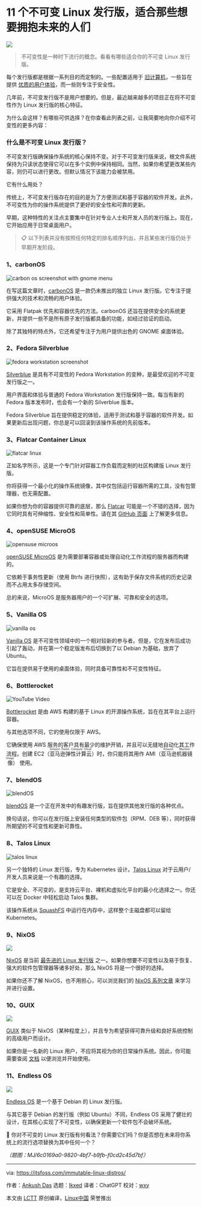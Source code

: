[#]: subject: "8 Immutable Linux Distributions for Those Looking to Embrace the Future"
[#]: via: "https://itsfoss.com/immutable-linux-distros/"
[#]: author: "Ankush Das https://itsfoss.com/author/ankush/"
[#]: collector: "lkxed"
[#]: translator: "ChatGPT"
[#]: reviewer: "wxy"
[#]: publisher: "wxy"
[#]: url: "https://linux.cn/article-15841-1.html"

11 个不可变 Linux 发行版，适合那些想要拥抱未来的人们
======

![][0]

> 不可变性是一种时下流行的概念。看看有哪些适合你的不可变 Linux 发行版。

每个发行版都是根据一系列目的而定制的。一些配置适用于 [旧计算机][2]，一些旨在提供 [优质的用户体验][3]，而一些则专注于安全性。

几年前，不可变发行版不是用户想要的。但是，最近越来越多的项目正在将不可变性作为 Linux 发行版的核心特征。

为什么会这样？有哪些可供选择？在你查看此列表之前，让我简要地向你介绍不可变性的更多内容：

### 什么是不可变 Linux 发行版？

不可变发行版确保操作系统的核心保持不变。对于不可变发行版来说，根文件系统保持为只读状态使得它可以在多个实例中保持相同。当然，如果你希望更改某些内容，则仍可以进行更改。但默认情况下该能力会被禁用。

它有什么用处？

传统上，不可变发行版存在的目的是为了方便测试和基于容器的软件开发。此外，不可变性为你的操作系统提供了更好的安全性和可靠的更新。

早期，这种特性的关注点主要集中在针对专业人士和开发人员的发行版上。现在，它开始应用于日常桌面用户。

> 📋 以下列表并没有按照任何特定的排名顺序列出，并且某些发行版仍处于早期开发阶段。

### 1、carbonOS

![carbon os screenshot with gnome menu][4]

在写这篇文章时，[carbonOS][5] 是一款仍未推出的独立 Linux 发行版。它专注于提供强大的技术和流畅的用户体验。

它采用 Flatpak 优先和容器优先的方法。carbonOS 还旨在提供安全的系统更新，并提供一些不是所有原子发行版都具备的功能，如经过验证的启动。

除了其独特的特点外，它还希望专注于为用户提供出色的 GNOME 桌面体验。

### 2、Fedora Silverblue

![fedora workstation screenshot][6]

[Silverblue][7] 是具有不可变性的 Fedora Workstation 的变种，是最受欢迎的不可变发行版之一。

用户界面和体验与普通的 Fedora Workstation 发行版保持一致。每当有新的 Fedora 版本发布时，也会有一个新的 Silverblue 版本。

Fedora Silverblue 旨在提供稳定的体验，适用于测试和基于容器的软件开发。如果更新后出现问题，你总是可以回滚到该操作系统的先前版本。

### 3、Flatcar Container Linux

![flatcar linux][8]

正如名字所示，这是一个专门针对容器工作负载而定制的社区构建版 Linux 发行版。

你将获得一个最小化的操作系统镜像，其中仅包括运行容器所需的工具，没有包管理器，也无需配置。

如果你想为你的容器提供可靠的底层，那么 [Flatcar][9] 可能是一个不错的选择，因为它同时具有可伸缩性、安全性和简单性。请在其 [GitHub 页面][10] 上了解更多信息。

### 4、openSUSE MicroOS

![opensuse microos][11]

[openSUSE MicroOS][12] 是为需要部署容器或处理自动化工作流程的服务器而构建的。

它依赖于事务性更新（使用 Btrfs 进行快照），这有助于保存文件系统的历史记录而不占用太多存储空间。

总的来说，MicroOS 是服务器用户的一个可扩展、可靠和安全的选项。

### 5、Vanilla OS

![vanilla os][13]

[Vanilla OS][14] 是不可变性领域中的一个相对较新的参与者。但是，它在发布后成功引起了轰动，并在第一个稳定版发布后切换到了以 Debian 为基础，放弃了 Ubuntu。

它旨在提供易于使用的桌面体验，同时具备可靠性和不可变性特征。

### 6、Bottlerocket

![YouTube Video][15]

[Bottlerocket][16] 是由 AWS 构建的基于 Linux 的开源操作系统，旨在在其平台上运行容器。

与其他选项不同，它的使用仅限于 AWS。

它确保使用 AWS 服务的客户具有最少的维护开销，并且可以无缝地自动化其工作流程。创建 EC2（<ruby>亚马逊弹性计算云<rt>Amazon Elastic Compute Cloud</rt></ruby>）时，你只能将其用作 AMI（<ruby>亚马逊机器镜像<rt>Amazon Machine Image</rt></ruby>） 使用。

### 7、blendOS

![blendOS][17]

[blendOS][18] 是一个正在开发中的有趣发行版，旨在提供其他发行版的各种优点。

换句话说，你可以在发行版上安装任何类型的软件包（RPM、DEB 等），同时获得所期望的不可变性和更新可靠性。

### 8、Talos Linux

![talos linux][19]

另一个独特的 Linux 发行版，专为 Kubernetes 设计。[Talos Linux][20] 对于云用户/开发人员来说是一个有趣的选择。

它是安全、不可变的，是支持云平台、裸机和虚拟化平台的最小化选择之一。你还可以在 Docker 中轻松启动 Talos 集群。

该操作系统从 [SquashFS][21] 中运行在内存中，这样整个主磁盘都可以留给 Kubernetes。

### 9、NixOS

![][22]

[NixOS][23] 是当前 [最先进的 Linux 发行版][24] 之一。如果你想要不可变性以及易于恢复、强大的软件包管理器等诸多好处，那么 NixOS 将是一个很好的选择。

如果你还不了解 NixOS，也不用担心，可以浏览我们的 [NixOS 系列文章][25] 来学习并进行设置。

### 10、GUIX

![][26]

[GUIX][27] 类似于 NixOS（某种程度上），并且专为希望获得可靠升级和良好系统控制的高级用户而设计。

如果你是一名新的 Linux 用户，不应将其视为你的日常操作系统。因此，你可能需要查阅 [文档][28] 以便浏览并开始使用。

### 11、Endless OS

![][29]

[Endless OS][30] 是一个基于 Debian 的 Linux 发行版。

与其它基于 Debian 的发行版（例如 Ubuntu）不同，Endless OS 采用了健壮的设计，在其核心实现了不可变性，以确保更新一个软件包不会破坏系统。

💬 你对不可变的 Linux 发行版有何看法？你需要它们吗？你是否想在未来将你系统上的流行选项替换为其中任何一个？

*（题图：MJ/6c0169a0-9820-4bf7-b9fb-f0cd2c45d7bf）*

--------------------------------------------------------------------------------

via: https://itsfoss.com/immutable-linux-distros/

作者：[Ankush Das][a]
选题：[lkxed][b]
译者：ChatGPT
校对：[wxy](https://github.com/wxy)

本文由 [LCTT](https://github.com/LCTT/TranslateProject) 原创编译，[Linux中国](https://linux.cn/) 荣誉推出

[a]: https://itsfoss.com/author/ankush/
[b]: https://github.com/lkxed/
[1]: https://itsfoss.com/content/images/2023/03/linux-mega-packt.webp
[2]: https://itsfoss.com/lightweight-linux-beginners/
[3]: https://itsfoss.com/beautiful-linux-distributions/
[4]: https://itsfoss.com/content/images/2023/03/carbon-os-screenshot.png
[5]: https://carbon.sh/
[6]: https://itsfoss.com/content/images/2023/03/fedora-37-silverblue.jpg
[7]: https://silverblue.fedoraproject.org/
[8]: https://itsfoss.com/content/images/2023/03/flatcar-linux.jpg
[9]: https://www.flatcar.org/
[10]: https://github.com/flatcar/Flatcar
[11]: https://itsfoss.com/content/images/2023/03/opensuse-micro-os.jpg
[12]: https://microos.opensuse.org/
[13]: https://itsfoss.com/content/images/2023/03/vanilla-os.jpg
[14]: https://vanillaos.org/
[15]: https://www.youtube.com/embed/Y2cas2I-5bk?feature=oembed
[16]: https://aws.amazon.com/bottlerocket/
[17]: https://itsfoss.com/content/images/2023/03/blend-os.jpg
[18]: https://blendos.co/
[19]: https://itsfoss.com/content/images/2023/03/talos-linux.jpg
[20]: https://www.talos.dev/
[21]: https://en.wikipedia.org/wiki/SquashFS
[22]: https://itsfoss.com/content/images/2023/05/nix-os-tag.png
[23]: https://nixos.org/
[24]: https://itsfoss.com/advanced-linux-distros/
[25]: https://itsfoss.com/tag/nix-os/
[26]: https://itsfoss.com/content/images/2023/05/guix-ui.png
[27]: https://guix.gnu.org/
[28]: https://guix.gnu.org/en/help/
[29]: https://itsfoss.com/content/images/2023/05/endless-os.jpg
[30]: https://endlessos.com/
[0]: https://img.linux.net.cn/data/attachment/album/202305/24/184803mjbi3itft6iif88c.jpg